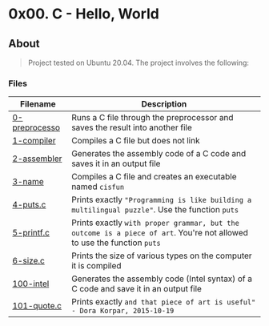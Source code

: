 # 0x00. C - Hello, World

## About

> Project tested on Ubuntu 20.04. The project involves the following:

### Files


| Filename | Description |
| -------- | ----------- |
| [0-preprocesso](./0-preprocessing) | Runs a C file through the preprocessor and saves the result into another file |
| [1-compiler](./1-compiler) | Compiles a C file but does not link |
| [2-assembler](./2-assembler) | Generates the assembly code of a C code and saves it in an output file |
| [3-name](./3-name) | Compiles a C file and creates an executable named `cisfun` |
| [4-puts.c](./4-puts.c) | Prints exactly `"Programming is like building a multilingual puzzle"`. Use the function `puts` |
| [5-printf.c](./5-printf.c) | Prints exactly `with proper grammar, but the outcome is a piece of art`. You're not allowed to use the function `puts` |
| [6-size.c](./6-size.c) | Prints the size of various types on the computer it is compiled |
| [100-intel](./100-intel) | Generates the assembly code (Intel syntax) of a C code and save it in an output file |
| [101-quote.c](./100-quote.c) | Prints exactly `and that piece of art is useful" - Dora Korpar, 2015-10-19` |
